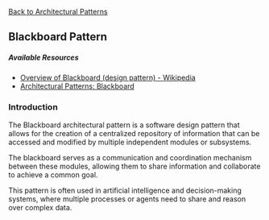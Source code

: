 [Back to Architectural Patterns](08-architectural-patterns.md)

## Blackboard Pattern

##### Available Resources

- [Overview of Blackboard (design pattern) - Wikipedia](<https://en.wikipedia.org/wiki/Blackboard_(design_pattern)>)
- [Architectural Patterns: Blackboard](http://www.openloop.com/softwareEngineering/patterns/architecturePattern/arch_Blackboard.htm)

### Introduction

The Blackboard architectural pattern is a software design pattern that allows for the creation of a centralized repository of information that can be accessed and modified by multiple independent modules or subsystems.

The blackboard serves as a communication and coordination mechanism between these modules, allowing them to share information and collaborate to achieve a common goal.

This pattern is often used in artificial intelligence and decision-making systems, where multiple processes or agents need to share and reason over complex data.
